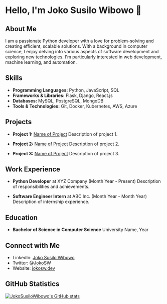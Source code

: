 # Hello, I'm Joko Susilo Wibowo 👋

## About Me
I am a passionate Python developer with a love for problem-solving and creating efficient, scalable solutions. With a background in computer science, I enjoy delving into various aspects of software development and exploring new technologies. I'm particularly interested in web development, machine learning, and automation.

## Skills
- **Programming Languages:** Python, JavaScript, SQL
- **Frameworks & Libraries:** Flask, Django, React.js
- **Databases:** MySQL, PostgreSQL, MongoDB
- **Tools & Technologies:** Git, Docker, Kubernetes, AWS, Azure

## Projects
- **Project 1:** [Name of Project](link)
  Description of project 1.

- **Project 2:** [Name of Project](link)
  Description of project 2.

- **Project 3:** [Name of Project](link)
  Description of project 3.

## Work Experience
- **Python Developer** at XYZ Company (Month Year - Present)
  Description of responsibilities and achievements.

- **Software Engineer Intern** at ABC Inc. (Month Year - Month Year)
  Description of internship experience.

## Education
- **Bachelor of Science in Computer Science**
  University Name, Year

## Connect with Me
- LinkedIn: [Joko Susilo Wibowo](linkedin.com/in/jokosusilowibowo)
- Twitter: [@JokoSW](twitter.com/JokoSW)
- Website: [jokosw.dev](https://jokosw.dev)

## GitHub Statistics
[![JokoSusiloWibowo's GitHub stats](https://github-readme-stats.vercel.app/api?username=JokoSusiloWibowo&show_icons=true&theme=dark)](https://github.com/JokoSusiloWibowo)
